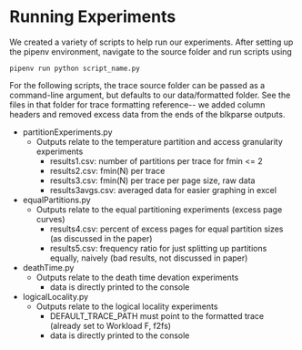 # Running Experiments

We created a variety of scripts to help run our experiments.
After setting up the pipenv environment, navigate to the source folder and run scripts using

```
pipenv run python script_name.py
```

For the following scripts, the trace source folder can be passed as a command-line argument, but defaults to our data/formatted folder. See the files in that folder for trace formatting reference-- we added column headers and removed excess data from the ends of the blkparse outputs.

- partitionExperiments.py
  - Outputs relate to the temperature partition and access granularity experiments
    - results1.csv: number of partitions per trace for fmin <= 2
    - results2.csv: fmin(N) per trace
    - results3.csv: fmin(N) per trace per page size, raw data
    - results3avgs.csv: averaged data for easier graphing in excel
- equalPartitions.py
  - Outputs relate to the equal partitioning experiments (excess page curves)
    - results4.csv: percent of excess pages for equal partition sizes (as discussed in the paper)
    - results5.csv: frequency ratio for just splitting up partitions equally, naively (bad results, not discussed in paper)
- deathTime.py
  - Outputs relate to the death time devation experiments
    - data is directly printed to the console
- logicalLocality.py
  - Outputs relate to the logical locality experiments
    - DEFAULT_TRACE_PATH must point to the formatted trace (already set to Workload F, f2fs)
    - data is directly printed to the console
